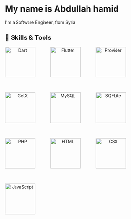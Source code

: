 # My name is Abdullah hamid
I'm a Software Engineer, from Syria

## 🚀 Skills & Tools

<p align="center" style="display: flex; flex-wrap: wrap; gap: 50px;">
  <!-- Dart -->
  <img src="https://cdn.jsdelivr.net/gh/devicons/devicon/icons/dart/dart-original.svg" width="100" alt="Dart" />
  
  <!-- Flutter -->
  <img src="https://cdn.jsdelivr.net/gh/devicons/devicon/icons/flutter/flutter-original.svg" width="100" alt="Flutter" />
  
  <!-- Provider (لا يوجد أيقونة رسمية، تمثيله عبر Flutter) -->
  <img src="https://cdn.jsdelivr.net/gh/devicons/devicon/icons/flutter/flutter-original.svg" width="100" alt="Provider" title="Provider (State Management)" />
  
  <!-- GetX (لا يوجد أيقونة رسمية) -->
  <img src="https://cdn.jsdelivr.net/gh/devicons/devicon/icons/flutter/flutter-original.svg" width="100" alt="GetX" title="GetX (State Management)" />
  
  <!-- MySQL -->
  <img src="https://cdn.jsdelivr.net/gh/devicons/devicon/icons/mysql/mysql-original.svg" width="100" alt="MySQL" />
  
  <!-- SQFLite (تمثيل باستخدام SQLite) -->
  <img src="https://cdn.jsdelivr.net/gh/devicons/devicon/icons/sqlite/sqlite-original.svg" width="100" alt="SQFLite" title="SQFLite (SQLite)" />
  
  <!-- PHP -->
  <img src="https://cdn.jsdelivr.net/gh/devicons/devicon/icons/php/php-original.svg" width="100" alt="PHP" />
  
  <!-- HTML -->
  <img src="https://cdn.jsdelivr.net/gh/devicons/devicon/icons/html5/html5-original.svg" width="100" alt="HTML" />
  
  <!-- CSS -->
  <img src="https://cdn.jsdelivr.net/gh/devicons/devicon/icons/css3/css3-original.svg" width="100" alt="CSS" />
  
  <!-- JavaScript -->
  <img src="https://cdn.jsdelivr.net/gh/devicons/devicon/icons/javascript/javascript-original.svg" width="100" alt="JavaScript" />
</p>

